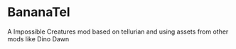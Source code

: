 # BananaTel

 A Impossible Creatures mod based on tellurian and using assets from other mods like Dino Dawn 

